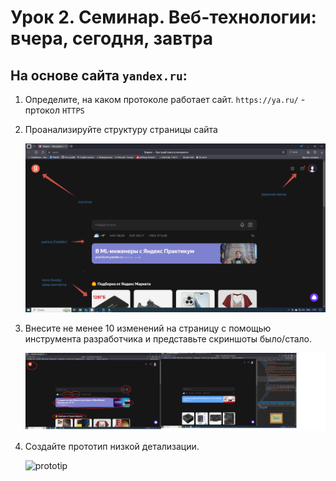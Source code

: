 # Урок 2. Семинар. Веб-технологии: вчера, сегодня, завтра
## На основе сайта ```yandex.ru```:

1. Определите, на каком протоколе работает сайт.
   ``https://ya.ru/`` - пртокол ``HTTPS``

2. Проанализируйте структуру страницы сайта

   ![structure](images/site_structure.png)

3. Внесите не менее 10 изменений на страницу с помощью инструмента разработчика и представьте скриншоты было/стало.

   ![after/before](images/differences.png)


4. Создайте прототип низкой детализации.

   ![prototip](D:\ОБУЧЕНИЕ\3я_четверть\web.less2\images\prototip.jpg)

